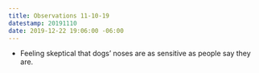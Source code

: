 ```yaml
---
title: Observations 11-10-19
datestamp: 20191110
date: 2019-12-22 19:06:00 -06:00
---
```


- Feeling skeptical that dogs’ noses are as sensitive as people say they are.
